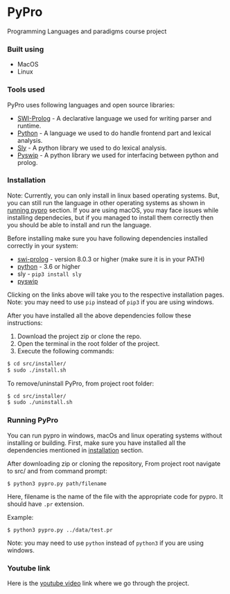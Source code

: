 # PyPro

Programming Languages and paradigms course project

### Built using

  - MacOS
  - Linux

### Tools used

PyPro uses following languages and open source libraries:

* [SWI-Prolog] - A declarative language we used for writing parser and runtime.
* [Python] - A language we used to do handle frontend part and lexical analysis.
* [Sly] - A python library we used to do lexical analysis.
* [Pyswip] - A python library we used for interfacing between python and prolog.


### Installation
Note: Currently, you can only install in linux based operating systems. But, you can still run the language in other operating systems as shown in [running pypro](#running-pypro) section. If you are using macOS, you may face issues while installing dependecies, but if you managed to install them correctly then you should be able to install and run the language.

Before installing make sure you have following dependencies installed correctly in your system:
* [swi-prolog] - version 8.0.3 or higher (make sure it is in your PATH)
* [python] - 3.6 or higher
* sly - `pip3 install sly`
* [pyswip]

Clicking on the links above will take you to the respective installation pages.
Note: you may need to use `pip` instead of `pip3` if you are using windows.

After you have installed all the above dependencies follow these instructions:
1. Download the project zip or clone the repo.
2. Open the terminal in the root folder of the project.
3. Execute the following commands:
```sh
$ cd src/installer/
$ sudo ./install.sh
```
To remove/uninstall PyPro, from project root folder:
```sh
$ cd src/installer/
$ sudo ./uninstall.sh
```
### Running PyPro

You can run pypro in windows, macOs and linux operating systems without installing or building. First, make sure you have installed all the dependencies mentioned in [installation](#installation) section.

After downloading zip or cloning the repository, From project root navigate to src/ and from command prompt:
```
$ python3 pypro.py path/filename
```
Here, filename is the name of the file with the appropriate code for pypro. It should have `.pr` extension.

Example:
```
$ python3 pypro.py ../data/test.pr
```
Note: you may need to use `python` instead of `python3` if you are using windows.

### Youtube link

Here is the [youtube video](https://youtu.be/25r8BY_Id9M) link where we go through the project.

[SWI-Prolog]: <https://www.swi-prolog.org/>
[Python]: <https://www.python.org/>
[Sly]: <https://sly.readthedocs.io/en/latest/>
[Pyswip]: <https://pypi.org/project/pyswip/>

[swi-prolog]: <https://www.swi-prolog.org/download/stable>
[python]: <https://www.python.org/downloads/>
[pyswip]: <https://github.com/yuce/pyswip/blob/master/INSTALL.md>
